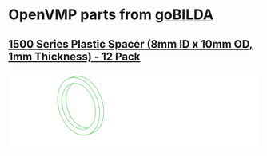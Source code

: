 # OpenVMP parts from [goBILDA](https://www.gobilda.com/)
## [1500 Series Plastic Spacer (8mm ID x 10mm OD, 1mm Thickness) - 12 Pack](https://www.gobilda.com/1500-series-plastic-spacer-8mm-id-x-10mm-od-1mm-thickness-12-pack/)

[<img alt='1500 Series Plastic Spacer (8mm ID x 10mm OD, 1mm Thickness) - 12 Pack' src='https://github.com/openvmp/openvmp-models/blob/main/generated_files/parts/gobilda/hardware-spacer-plastic-8mm-1mm.png'/>](https://github.com/openvmp/openvmp-models/blob/main/generated_files/parts/gobilda/hardware-spacer-plastic-8mm-1mm.stl)
